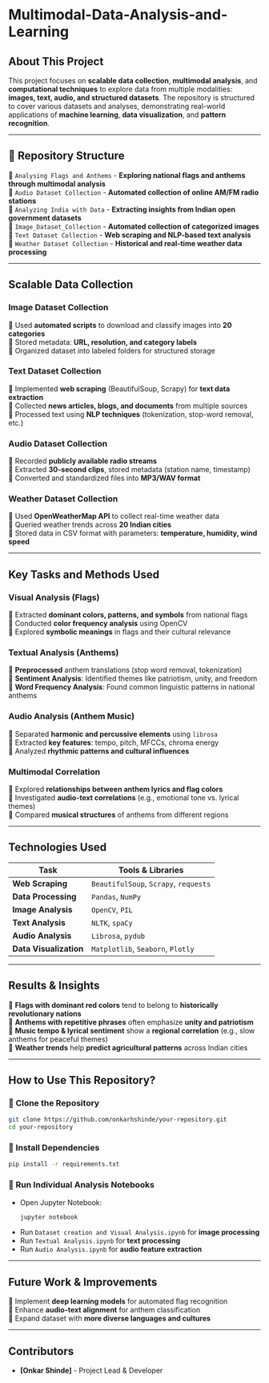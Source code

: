 # Multimodal-Data-Analysis-and-Learning 

## **About This Project**  
This project focuses on **scalable data collection**, **multimodal analysis**, and **computational techniques** to explore data from multiple modalities: **images, text, audio, and structured datasets**. The repository is structured to cover various datasets and analyses, demonstrating real-world applications of **machine learning**, **data visualization**, and **pattern recognition**.

---

## **📂 Repository Structure**  


📁 `Analysing Flags and Anthems` - **Exploring national flags and anthems through multimodal analysis**  
📁 `Audio Dataset Collection` - **Automated collection of online AM/FM radio stations**         
📁 `Analyzing India with Data` - **Extracting insights from Indian open government datasets**  
📁 `Image_Dataset_Collection` - **Automated collection of categorized images**  
📁 `Text Dataset Collection` - **Web scraping and NLP-based text analysis**  
📁 `Weather Dataset Collection` - **Historical and real-time weather data processing**  

---

## **Scalable Data Collection**  

### **Image Dataset Collection**  
🔹 Used **automated scripts** to download and classify images into **20 categories**  
🔹 Stored metadata: **URL, resolution, and category labels**  
🔹 Organized dataset into labeled folders for structured storage  

### **Text Dataset Collection**  
🔹 Implemented **web scraping** (BeautifulSoup, Scrapy) for **text data extraction**  
🔹 Collected **news articles, blogs, and documents** from multiple sources  
🔹 Processed text using **NLP techniques** (tokenization, stop-word removal, etc.)  

### **Audio Dataset Collection**  
🔹 Recorded **publicly available radio streams**  
🔹 Extracted **30-second clips**, stored metadata (station name, timestamp)  
🔹 Converted and standardized files into **MP3/WAV format**  

### **Weather Dataset Collection**  
🔹 Used **OpenWeatherMap API** to collect real-time weather data  
🔹 Queried weather trends across **20 Indian cities**  
🔹 Stored data in CSV format with parameters: **temperature, humidity, wind speed**  

---

## **Key Tasks and Methods Used**  

### **Visual Analysis (Flags)**  
🔹 Extracted **dominant colors, patterns, and symbols** from national flags  
🔹 Conducted **color frequency analysis** using OpenCV  
🔹 Explored **symbolic meanings** in flags and their cultural relevance  

### **Textual Analysis (Anthems)**  
🔹 **Preprocessed** anthem translations (stop word removal, tokenization)  
🔹 **Sentiment Analysis**: Identified themes like patriotism, unity, and freedom  
🔹 **Word Frequency Analysis**: Found common linguistic patterns in national anthems  

### **Audio Analysis (Anthem Music)**  
🔹 Separated **harmonic and percussive elements** using `librosa`  
🔹 Extracted **key features**: tempo, pitch, MFCCs, chroma energy  
🔹 Analyzed **rhythmic patterns and cultural influences**  

### **Multimodal Correlation**  
🔹 Explored **relationships between anthem lyrics and flag colors**  
🔹 Investigated **audio-text correlations** (e.g., emotional tone vs. lyrical themes)  
🔹 Compared **musical structures** of anthems from different regions  

---


## **Technologies Used**  

| **Task**          | **Tools & Libraries** |
|------------------|--------------------|
| **Web Scraping**  | `BeautifulSoup`, `Scrapy`, `requests` |
| **Data Processing** | `Pandas`, `NumPy` |
| **Image Analysis** | `OpenCV`, `PIL` |
| **Text Analysis**  | `NLTK`, `spaCy` |
| **Audio Analysis** | `Librosa`, `pydub` |
| **Data Visualization** | `Matplotlib`, `Seaborn`, `Plotly` |

---

## **Results & Insights**  
🔹 **Flags with dominant red colors** tend to belong to **historically revolutionary nations**  
🔹 **Anthems with repetitive phrases** often emphasize **unity and patriotism**  
🔹 **Music tempo & lyrical sentiment** show a **regional correlation** (e.g., slow anthems for peaceful themes)  
🔹 **Weather trends** help **predict agricultural patterns** across Indian cities  

---

## **How to Use This Repository?**  

### **🔹 Clone the Repository**  
```sh
git clone https://github.com/onkarhshinde/your-repository.git
cd your-repository
```

### **🔹 Install Dependencies**  
```sh
pip install -r requirements.txt
```

### **🔹 Run Individual Analysis Notebooks**  
- Open Jupyter Notebook:
  ```sh
  jupyter notebook
  ```
- Run `Dataset creation and Visual Analysis.ipynb` for **image processing**  
- Run `Textual Analysis.ipynb` for **text processing**  
- Run `Audio Analysis.ipynb` for **audio feature extraction**  

---

## **Future Work & Improvements**  
🔹 Implement **deep learning models** for automated flag recognition  
🔹 Enhance **audio-text alignment** for anthem classification  
🔹 Expand dataset with **more diverse languages and cultures**  

---

## **Contributors**  
- **[Onkar Shinde]** - Project Lead & Developer  

